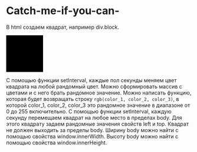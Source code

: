 # Catch-me-if-you-can-
В html создаем квадрат, например div.block.
<div class="block"></div>

<style>
	.block{
		width: 100px;
		height: 100px;
		background: black;
		position: relative;
		left: 0;
		top: 0;
		transition: 0.5s;
	}
</style>
С помощью функции setInterval, каждые пол секунды меняем цвет квадрата на любой рандомный цвет.
Можно сформировать массив с цветами и с него брать рандомное значение.
Можно написать функцию, которая будет возвращать строку `rgb(color_1, color_2, color_3)`,
в которой color_1, color_2, color_3 это рандомное значение в диапазоне от 0 до 255 включительно.
С помощью функции setInterval, каждую секунду перемещаем квадрат на любое место в пределах body. 
Для этого квадрату задаем рандомные значения свойств left и top. Квадрат не должен выходить за пределы body.
Ширину body можно найти с помощью свойства window.innerWidth.
Высоту body можно найти с помощью свойства window.innerHeight.
